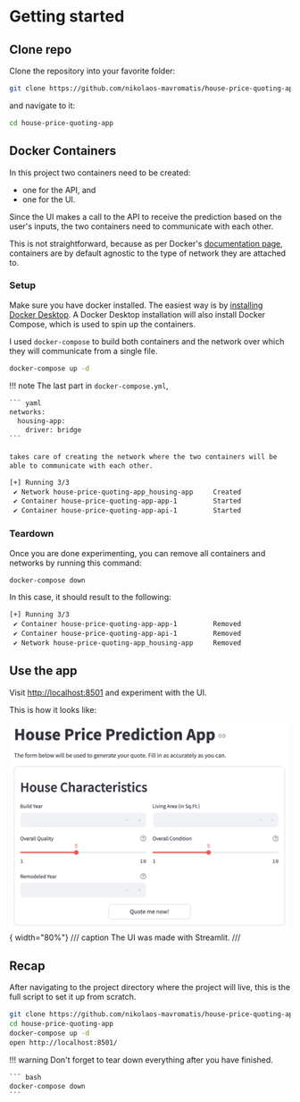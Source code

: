 Getting started
===============

## Clone repo

Clone the repository into your favorite folder:
``` bash
git clone https://github.com/nikolaos-mavromatis/house-price-quoting-app.git
```

and navigate to it:
``` bash
cd house-price-quoting-app
```

## Docker Containers

In this project two containers need to be created:

* one for the API, and
* one for the UI.

Since the UI makes a call to the API to receive the prediction based on the user's inputs, the two containers need to communicate with each other.

This is not straightforward, because as per Docker's [documentation page](https://docs.docker.com/engine/network/), containers are by default agnostic to the type of network they are attached to. 

### Setup

Make sure you have docker installed. The easiest way is by [installing Docker Desktop](https://docs.docker.com/desktop/setup/install/mac-install/). A Docker Desktop installation will also install Docker Compose, which is used to spin up the containers.

I used `docker-compose` to build both containers and the network over which they will communicate from a single file. 

``` bash
docker-compose up -d
```

!!! note
    The last part in `docker-compose.yml`, 

    ``` yaml
    networks:
      housing-app:
        driver: bridge
    ```

    takes care of creating the network where the two containers will be able to communicate with each other.


``` bash
[+] Running 3/3
 ✔ Network house-price-quoting-app_housing-app     Created                 0.0s 
 ✔ Container house-price-quoting-app-app-1         Started                 0.2s 
 ✔ Container house-price-quoting-app-api-1         Started                 0.2s
```

### Teardown

Once you are done experimenting, you can remove all containers and networks by running this command:

``` bash
docker-compose down
```

In this case, it should result to the following:
``` bash
[+] Running 3/3
 ✔ Container house-price-quoting-app-app-1         Removed                 0.2s 
 ✔ Container house-price-quoting-app-api-1         Removed                 0.5s
 ✔ Network house-price-quoting-app_housing-app     Removed                 0.1s
```
## Use the app

Visit [http://localhost:8501](http://localhost:8501) and experiment with the UI.

This is how it looks like:

![User Interface](assets/UI_Screenshot.png){ width="80%"}
/// caption
The UI was made with Streamlit.
///
    
## Recap
After navigating to the project directory where the project will live, this is the full script to set it up from scratch.

``` bash
git clone https://github.com/nikolaos-mavromatis/house-price-quoting-app.git
cd house-price-quoting-app
docker-compose up -d
open http://localhost:8501/
```

!!! warning
    Don't forget to tear down everything after you have finished.

    ``` bash
    docker-compose down
    ```
